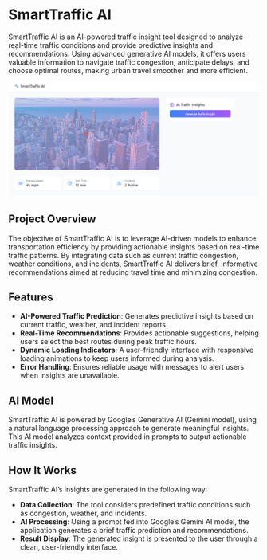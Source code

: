 # SmartTraffic AI

SmartTraffic AI is an AI-powered traffic insight tool designed to analyze real-time traffic conditions and provide predictive insights and recommendations. Using advanced generative AI models, it offers users valuable information to navigate traffic congestion, anticipate delays, and choose optimal routes, making urban travel smoother and more efficient.

![Alt text for image](src/assets/smart.PNG)

## Project Overview

The objective of SmartTraffic AI is to leverage AI-driven models to enhance transportation efficiency by providing actionable insights based on real-time traffic patterns. By integrating data such as current traffic congestion, weather conditions, and incidents, SmartTraffic AI delivers brief, informative recommendations aimed at reducing travel time and minimizing congestion.

## Features

- **AI-Powered Traffic Prediction**: Generates predictive insights based on current traffic, weather, and incident reports.
- **Real-Time Recommendations**: Provides actionable suggestions, helping users select the best routes during peak traffic hours.
- **Dynamic Loading Indicators**: A user-friendly interface with responsive loading animations to keep users informed during analysis.
- **Error Handling**: Ensures reliable usage with messages to alert users when insights are unavailable.

## AI Model

SmartTraffic AI is powered by Google’s Generative AI (Gemini model), using a natural language processing approach to generate meaningful insights. This AI model analyzes context provided in prompts to output actionable traffic insights.

## How It Works
SmartTraffic AI’s insights are generated in the following way:

- **Data Collection**: The tool considers predefined traffic conditions such as congestion, weather, and incidents.
- **AI Processing**: Using a prompt fed into Google’s Gemini AI model, the application generates a brief traffic prediction and recommendations.
- **Result Display**: The generated insight is presented to the user through a clean, user-friendly interface.